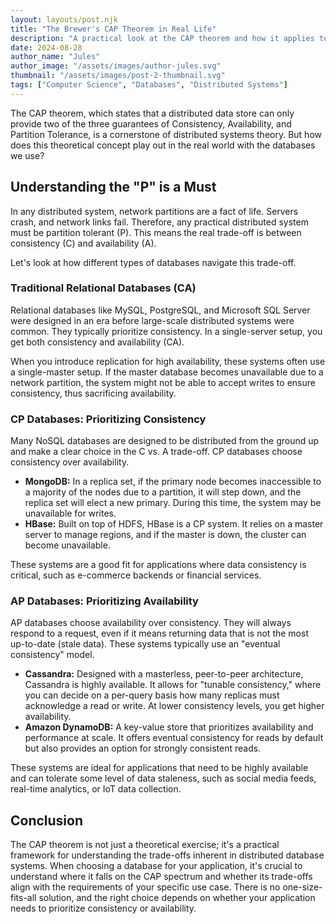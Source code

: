 ```yaml
---
layout: layouts/post.njk
title: "The Brewer's CAP Theorem in Real Life"
description: "A practical look at the CAP theorem and how it applies to the databases we use every day."
date: 2024-08-28
author_name: "Jules"
author_image: "/assets/images/author-jules.svg"
thumbnail: "/assets/images/post-2-thumbnail.svg"
tags: ["Computer Science", "Databases", "Distributed Systems"]
---
```


The CAP theorem, which states that a distributed data store can only provide two of the three guarantees of Consistency, Availability, and Partition Tolerance, is a cornerstone of distributed systems theory. But how does this theoretical concept play out in the real world with the databases we use?

## Understanding the "P" is a Must

In any distributed system, network partitions are a fact of life. Servers crash, and network links fail. Therefore, any practical distributed system must be partition tolerant (P). This means the real trade-off is between consistency (C) and availability (A).

Let's look at how different types of databases navigate this trade-off.

### Traditional Relational Databases (CA)

Relational databases like MySQL, PostgreSQL, and Microsoft SQL Server were designed in an era before large-scale distributed systems were common. They typically prioritize consistency. In a single-server setup, you get both consistency and availability (CA).

When you introduce replication for high availability, these systems often use a single-master setup. If the master database becomes unavailable due to a network partition, the system might not be able to accept writes to ensure consistency, thus sacrificing availability.

### CP Databases: Prioritizing Consistency

Many NoSQL databases are designed to be distributed from the ground up and make a clear choice in the C vs. A trade-off. CP databases choose consistency over availability.

*   **MongoDB:** In a replica set, if the primary node becomes inaccessible to a majority of the nodes due to a partition, it will step down, and the replica set will elect a new primary. During this time, the system may be unavailable for writes.
*   **HBase:** Built on top of HDFS, HBase is a CP system. It relies on a master server to manage regions, and if the master is down, the cluster can become unavailable.

These systems are a good fit for applications where data consistency is critical, such as e-commerce backends or financial services.

### AP Databases: Prioritizing Availability

AP databases choose availability over consistency. They will always respond to a request, even if it means returning data that is not the most up-to-date (stale data). These systems typically use an "eventual consistency" model.

*   **Cassandra:** Designed with a masterless, peer-to-peer architecture, Cassandra is highly available. It allows for "tunable consistency," where you can decide on a per-query basis how many replicas must acknowledge a read or write. At lower consistency levels, you get higher availability.
*   **Amazon DynamoDB:** A key-value store that prioritizes availability and performance at scale. It offers eventual consistency for reads by default but also provides an option for strongly consistent reads.

These systems are ideal for applications that need to be highly available and can tolerate some level of data staleness, such as social media feeds, real-time analytics, or IoT data collection.

## Conclusion

The CAP theorem is not just a theoretical exercise; it's a practical framework for understanding the trade-offs inherent in distributed database systems. When choosing a database for your application, it's crucial to understand where it falls on the CAP spectrum and whether its trade-offs align with the requirements of your specific use case. There is no one-size-fits-all solution, and the right choice depends on whether your application needs to prioritize consistency or availability.
